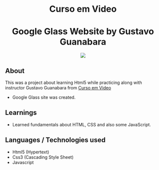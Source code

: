 
<h1 align="center">Curso em Video</h1>

<h1 align="center"><b>Google Glass Website by Gustavo Guanabara </b></h1>

<p align="center"><img src="https://ik.imagekit.io/cnbmdh4b9w/ezgif.com-video-to-gif__3__XtdT_Z6gZ.gif"></p>


## About
This was a project about learning Html5 while practicing along with instructor Gustavo Guanabara from [Curso em Video](https://www.cursoemvideo.com/)
 - Google Glass site was created.

## Learnings
- Learned fundamentals about HTML, CSS and also some JavaScript.


## Languages / Technologies used
- Html5 (Hypertext)
- Css3 (Cascading Style Sheet)
- Javascript



     




